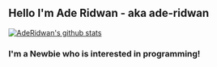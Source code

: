 ## Hello I'm Ade Ridwan - aka ade-ridwan

[![AdeRidwan's github stats](https://github-readme-stats.vercel.app/api?username=ade-ridwan)](https://github.com/ade-ridwan/ade-ridwan)

### I'm a Newbie who is interested in programming!
